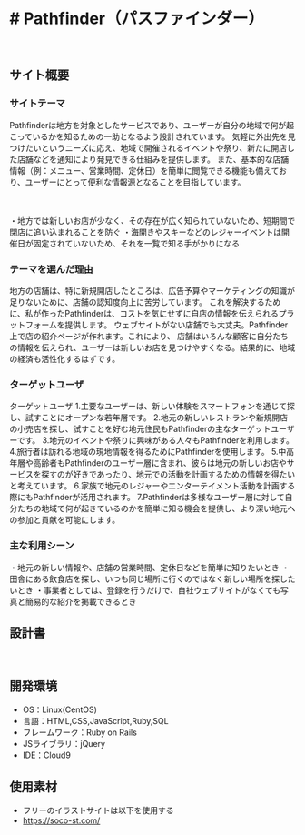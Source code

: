 # <!--ここにアプリ名を入力--># Pathfinder（パスファインダー）
​
## サイト概要　

### サイトテーマ　
Pathfinderは地方を対象としたサービスであり、ユーザーが自分の地域で何が起こっているかを知るための一助となるよう設計されています。
気軽に外出先を見つけたいというニーズに応え、地域で開催されるイベントや祭り、新たに開店した店舗などを通知により発見できる仕組みを提供します。
また、基本的な店舗情報（例：メニュー、営業時間、定休日）を簡単に閲覧できる機能も備えており、ユーザーにとって便利な情報源となることを目指しています。

<!--何を『目的』とし、どのような『分類』なのかを簡潔に書く-->　
・地方では新しいお店が少なく、その存在が広く知られていないため、短期間で閉店に追い込まれることを防ぐ
・海開きやスキーなどのレジャーイベントは開催日が固定されていないため、それを一覧で知る手がかりになる
### テーマを選んだ理由
<!--なぜこのようなテーマにしたかを説明する-->
地方の店舗は、特に新規開店したところは、広告予算やマーケティングの知識が足りないために、店舗の認知度向上に苦労しています。
これを解決するために、私が作ったPathfinderは、コストを気にせずに自店の情報を伝えられるプラットフォームを提供します。
ウェブサイトがない店舗でも大丈夫。Pathfinder上で店の紹介ページが作れます。これにより、
店舗はいろんな顧客に自分たちの情報を伝えられ、ユーザーは新しいお店を見つけやすくなる。結果的に、地域の経済も活性化するはずです。
### ターゲットユーザ
<!--誰に使ってもらうかを具体的に記載する-->
ターゲットユーザ
1.主要なユーザーは、新しい体験をスマートフォンを通じて探し、試すことにオープンな若年層です。
2.地元の新しいレストランや新規開店の小売店を探し、試すことを好む地元住民もPathfinderの主なターゲットユーザーです。
3.地元のイベントや祭りに興味がある人々もPathfinderを利用します。
4.旅行者は訪れる地域の現地情報を得るためにPathfinderを使用します。
5.中高年層や高齢者もPathfinderのユーザー層に含まれ、彼らは地元の新しいお店やサービスを探すのが好きであったり、地元での活動を計画するための情報を得たいと考えています。
6.家族で地元のレジャーやエンターテイメント活動を計画する際にもPathfinderが活用されます。
7.Pathfinderは多様なユーザー層に対して自分たちの地域で何が起きているのかを簡単に知る機会を提供し、より深い地元への参加と貢献を可能にします。
### 主な利用シーン
<!--どのような時に使うのかの状況を記載すること-->
・地元の新しい情報や、店舗の営業時間、定休日などを簡単に知りたいとき
・田舎にある飲食店を探し、いつも同じ場所に行くのではなく新しい場所を探したいとき
・事業者としては、登録を行うだけで、自社ウェブサイトがなくても写真と簡易的な紹介を掲載できるとき
## 設計書
<!--テーマを設定・提出する時点では不要です-->
​
## 開発環境
- OS：Linux(CentOS)
- 言語：HTML,CSS,JavaScript,Ruby,SQL
- フレームワーク：Ruby on Rails
- JSライブラリ：jQuery
- IDE：Cloud9
​
## 使用素材
- フリーのイラストサイトは以下を使用する
- https://soco-st.com/